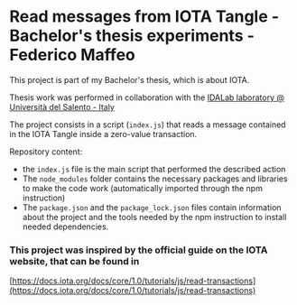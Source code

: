 # Read messages from IOTA Tangle - Bachelor's thesis experiments - Federico Maffeo

This project is part of my Bachelor's thesis, which is about IOTA.

Thesis work was performed in collaboration with the [IDALab laboratory @ Università del Salento - Italy](https://www.unisalento.it/laboratori/dipartimento-di-ingegneria-dell-innovazione/-/asset_publisher/xH087ATXxY3i/content/ida-lab/3087679)

The project consists in a script (`index.js`) that reads a message contained in the IOTA Tangle inside a zero-value transaction.

Repository content:
- the `index.js` file is the main script that performed the described action
- The `node_modules` folder contains the necessary packages and libraries to make the code work (automatically imported through the npm instruction)
- The `package.json` and the `package_lock.json` files contain information about the project and the tools needed by the npm instruction to install needed dependencies.

### This project was inspired by the official guide on the IOTA website, that can be found in
[https://docs.iota.org/docs/core/1.0/tutorials/js/read-transactions](https://docs.iota.org/docs/core/1.0/tutorials/js/read-transactions)
